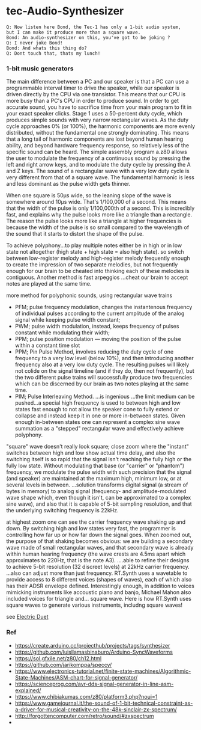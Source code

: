 # tec-Audio-Synthesizer

```
Q: Now listen here Bond, the Tec-1 has only a 1-bit audio system, 
but I can make it produce more than a square wave. 
Bond: An audio-synthesizer on this, you've got to be joking ? 
Q: I never joke Bond!
Bond: And whats this thing do?
Q: Dont touch that, thats my lunch!
```



### 1-bit music generators 


The main difference between a PC and our speaker is that a PC can use a programmable interval timer to drive the speaker, while our speaker is driven directly by the CPU via one transistor. This means that our CPU is more busy than a PC's CPU in order to produce sound. In order to get accurate sound, you have to sacrifice time from your main program to fit in your exact speaker clicks. Stage 1 uses a 50-percent duty cycle, which produces simple sounds with very narrow rectangular waves. As the duty cycle approaches 0% (or 100%), the harmonic components are more evenly distributed, without the fundamental one strongly dominating. This means that a long tail of harmonic components are lost beyond human hearing ability, and beyond hardware frequency response, so relatively less of the specific sound can be heard. The simple assembly program a.z80 allows the user to modulate the frequency of a continuous sound by pressing the left and right arrow keys, and to modulate the duty cycle by pressing the A and Z keys. The sound of a rectangular wave with a very low duty cycle is very different from that of a square wave. The fundamental harmonic is less and less dominant as the pulse width gets thinner.

When one square is 50µs wide, so the leaning slope of the wave is somewhere around 10µs wide. That's 1/100,000 of a second. This means that the width of the pulse is only 1/100,000th of a second. This is incredibly fast, and explains why the pulse looks more like a triangle than a rectangle. The reason the pulse looks more like a triangle at higher frequencies is because the width of the pulse is so small compared to the wavelength of the sound that it starts to distort the shape of the pulse.

To achieve polyphony...to play multiple notes either be in high or in low state not altogether (high state + high state = also high state).  so switch between low-register melody and high-register melody frequently enough to create the impression of two separate melodies, but not frequently enough for our brain to be cheated into thinking each of these melodies is contiguous. Another method is fast arpeggios ...cheat our brain to accept notes are played at the same time.


more method for polyphonic sounds, using rectangular wave trains 
- PFM; pulse frequency modulation,  changes the instantenous frequency of individual pulses according to the current amplitude of the analog signal while keeping pulse width constant; 
- PWM; pulse width modulation, instead, keeps frequency of pulses constant while modulating their width; 
- PPM; pulse position modulation  — moving the position of the pulse within a constant time slot
- PPM; Pin Pulse Method, involves reducing the duty cycle of one frequency to a very low level (below 10%), and then introducing another frequency also at a very low duty cycle. The resulting pulses will likely not colide on the signal timeline (and if they do, then not frequently), but the two different pulse trains will successfully produce two frequencies which can be discerned by our brain as two notes playing at the same time.
- PIM; Pulse Interleaving Method. ...is ingenious ...the limit medium can be pushed...a special high frequency is used to between high and low states fast enough to not allow the speaker cone to fully extend or collapse and instead keep it in one or more in-between states. Given enough in-between states one can represent a complex sine wave summation as a "stepped" rectangular wave and effectively achieve polyphony. 

"square" wave doesn't really look square; close zoom where the "instant" switches between high and low show actual time delay, and also the switching itself is so rapid that the signal isn't reaching the fully high or the fully low state. Without modulating that base (or "carrier" or "phantom") frequency, we modulate the pulse width with such precision that the signal (and speaker) are maintained at the maximum high, minimum low, or at several levels in between. ...solution transforms digital signal (a stream of bytes in memory) to analog signal (frequency- and amplitude-modulated wave shape which, even though it isn't, can be approximated to a complex sine wave), and also that it is capable of 5-bit sampling resolution, and that the underlying switching frequency is 22kHz.

at highest zoom one can see the carrier frequency wave shaking up and down. By switching high and low states very fast, the programmer is controlling how far up or how far down the signal goes. When zoomed out, the purpose of that shaking becomes obvious: we are building a secondary wave made of small rectangular waves, and that secondary wave is already within human hearing frequency (the wave crests are 4.5ms apart which approximates to 220Hz, that is the note A3). ....able to refine their designs to achieve 5-bit resolution (32 discreet levels) at 22kHz carrier frequency. ...also can adjust more than just frequency. RT.Synth uses a wavetable to provide access to 8 different voices (shapes of waves), each of which also has their ADSR envelope defined. Interestingly enough, in addition to voices mimicking instruments like accoustic piano and banjo, Michael Mahon also included voices for triangle and... square wave. Here is how RT.Synth uses square waves to generate various instruments, includng square waves!

see [Electric Duet](https://github.com/SteveJustin1963/tec-Audio-Synthesizer/blob/main/docs/Electric%20Duet.pdf)
















### Ref
- https://create.arduino.cc/projecthub/projects/tags/synthesizer
- https://github.com/luisllamasbinaburo/Arduino-SyncWaveforms
- https://sol.gfxile.net/z80/ch12.html
- https://github.com/jarikomppa/speccy/
- https://www.electronics-tutorial.net/finite-state-machines/Algorithmic-State-Machines/ASM-chart-for-signal-generator/
- https://scienceprog.com/avr-dds-signal-generator-in-line-asm-explained/
- https://www.chibiakumas.com/z80/platform3.php?noui=1
- https://www.gamejournal.it/the-sound-of-1-bit-technical-constraint-as-a-driver-for-musical-creativity-on-the-48k-sinclair-zx-spectrum/
- http://forgottencomputer.com/retro/sound/#zxspectrum
- 
